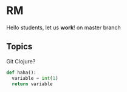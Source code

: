 # RM
Hello students, let us **work**!
on master branch
## Topics
 Git
 Clojure?

```Python
def haha():
  variable = int(1)
  return variable
```
